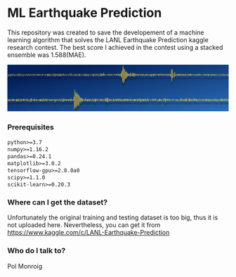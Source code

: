 # ML Earthquake Prediction #

This repository was created to save the developement of a machine learning algorithm that solves the LANL Earthquake Prediction kaggle research contest. The best score I achieved in the contest using a stacked ensemble was 1.588(MAE).

![Alt text](images/header.png?raw=true "Header")

### Prerequisites ###

    python>=3.7
    numpy>=1.16.2
    pandas>=0.24.1
    matplotlib>=3.0.2
    tensorflow-gpu>=2.0.0a0
    scipy>=1.1.0
    scikit-learn>=0.20.3
    

### Where can I get the dataset? ###

Unfortunately the original training and testing dataset is too big, thus it is not uploaded here.
Nevertheless, you can get it from https://www.kaggle.com/c/LANL-Earthquake-Prediction

### Who do I talk to? ###

Pol Monroig
